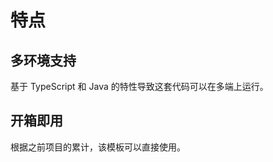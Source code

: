 # 特点

<FeaturesList class="!gap-1 text-lg" />

## 多环境支持

基于 TypeScript 和 Java 的特性导致这套代码可以在多端上运行。

## 开箱即用

根据之前项目的累计，该模板可以直接使用。
